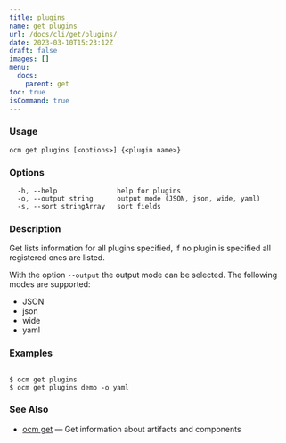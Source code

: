 ```yaml
---
title: plugins
name: get plugins
url: /docs/cli/get/plugins/
date: 2023-03-10T15:23:12Z
draft: false
images: []
menu:
  docs:
    parent: get
toc: true
isCommand: true
---
```

### Usage

```
ocm get plugins [<options>] {<plugin name>}
```

### Options

```
  -h, --help               help for plugins
  -o, --output string      output mode (JSON, json, wide, yaml)
  -s, --sort stringArray   sort fields
```

### Description


Get lists information for all plugins specified, if no plugin is specified
all registered ones are listed.

With the option <code>--output</code> the output mode can be selected.
The following modes are supported:
 - JSON
 - json
 - wide
 - yaml


### Examples

```

$ ocm get plugins
$ ocm get plugins demo -o yaml

```

### See Also

* [ocm get](/docs/cli/get)	 &mdash; Get information about artifacts and components


